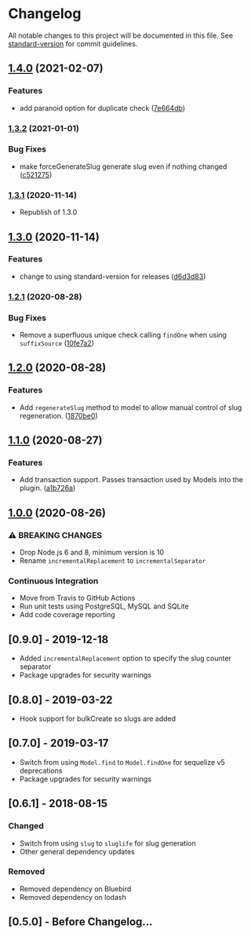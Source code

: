 # Changelog

All notable changes to this project will be documented in this file. See [standard-version](https://github.com/conventional-changelog/standard-version) for commit guidelines.

## [1.4.0](https://github.com/jarrodconnolly/sequelize-slugify/compare/v1.3.2...v1.4.0) (2021-02-07)


### Features

* add paranoid option for duplicate check ([7e664db](https://github.com/jarrodconnolly/sequelize-slugify/commit/7e664db5ba8cf394a70ef16e3d1c2d1e34b99564))

### [1.3.2](https://github.com/jarrodconnolly/sequelize-slugify/compare/v1.3.1...v1.3.2) (2021-01-01)


### Bug Fixes

* make forceGenerateSlug generate slug even if nothing changed ([c521275](https://github.com/jarrodconnolly/sequelize-slugify/commit/c521275832ee4043be9e808458ca45ac0ac41618))

### [1.3.1](https://github.com/jarrodconnolly/sequelize-slugify/compare/v1.3.0...v1.3.1) (2020-11-14)

* Republish of 1.3.0

## [1.3.0](https://github.com/jarrodconnolly/sequelize-slugify/compare/v1.2.1...v1.3.0) (2020-11-14)


### Features

* change to using standard-version for releases ([d6d3d83](https://github.com/jarrodconnolly/sequelize-slugify/commit/d6d3d83eaddd92e18043374c8e3ddfe438a5e6ad))

### [1.2.1](https://github.com/jarrodconnolly/sequelize-slugify/compare/v1.2.0...v1.2.1) (2020-08-28)


### Bug Fixes

* Remove a superfluous unique check calling `findOne` when using `suffixSource` ([10fe7a2](https://github.com/jarrodconnolly/sequelize-slugify/commit/10fe7a24a6149b3510f85135b2023b3b4e62e6f1))

## [1.2.0](https://github.com/jarrodconnolly/sequelize-slugify/compare/v1.1.0...v1.2.0) (2020-08-28)


### Features

* Add `regenerateSlug` method to model to allow manual control of slug regeneration. ([1870be0](https://github.com/jarrodconnolly/sequelize-slugify/commit/1870be0dec7f401f8a079d30b76099f67fb6e8e9))

## [1.1.0](https://github.com/jarrodconnolly/sequelize-slugify/compare/v1.0.0...v1.1.0) (2020-08-27)


### Features

* Add transaction support. Passes transaction used by Models into the plugin. ([a1b726a](https://github.com/jarrodconnolly/sequelize-slugify/commit/a1b726a18c6053b398662b20e2f9f134186a39ce))

## [1.0.0](https://github.com/jarrodconnolly/sequelize-slugify/compare/v0.9.1...v1.0.0) (2020-08-26)


### ⚠ BREAKING CHANGES

* Drop Node.js 6 and 8, minimum version is 10
* Rename `incrementalReplacement` to `incrementalSeparator`

### Continuous Integration

* Move from Travis to GitHub Actions
* Run unit tests using PostgreSQL, MySQL and SQLite
* Add code coverage reporting

## [0.9.0] - 2019-12-18
- Added `incrementalReplacement` option to specify the slug counter separator
- Package upgrades for security warnings

## [0.8.0] - 2019-03-22
- Hook support for bulkCreate so slugs are added

## [0.7.0] - 2019-03-17
- Switch from using `Model.find` to `Model.findOne` for sequelize v5 deprecations
- Package upgrades for security warnings


## [0.6.1] - 2018-08-15

### Changed
- Switch from using `slug` to `sluglife` for slug generation
- Other general dependency updates

### Removed
- Removed dependency on Bluebird
- Removed dependency on lodash


## [0.5.0] - Before Changelog...
